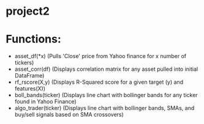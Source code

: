 # project2

# Functions:
- asset_df(*x) (Pulls 'Close' price from Yahoo finance for x number of tickers)
- asset_corr(df) (Displays correlation matrix for any asset pulled into initial DataFrame)
- rf_rscore(X,y) (Displays R-Squared score for a given target (y) and features(X))
- boll_bands(ticker) (Displays line chart with bollinger bands for any ticker found in Yahoo Finance)
- algo_trader(ticker) (Displays line chart with bollinger bands, SMAs, and buy/sell signals based on SMA crossovers)